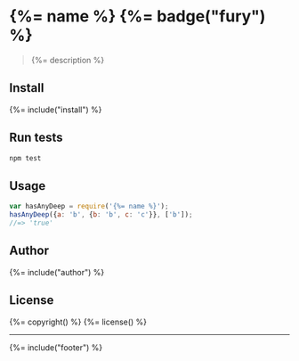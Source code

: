 # {%= name %} {%= badge("fury") %}

> {%= description %}

## Install
{%= include("install") %}

## Run tests

```bash
npm test
```

## Usage

```js
var hasAnyDeep = require('{%= name %}');
hasAnyDeep({a: 'b', {b: 'b', c: 'c'}}, ['b']);
//=> 'true'
```

## Author
{%= include("author") %}

## License
{%= copyright() %}
{%= license() %}

***

{%= include("footer") %}